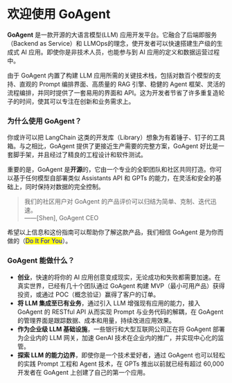 # 欢迎使用 GoAgent

**GoAgent** 是一款开源的大语言模型(LLM) 应用开发平台。它融合了后端即服务（Backend as Service）和 LLMOps的理念，使开发者可以快速搭建生产级的生成式 AI 应用。即使你是非技术人员，也能参与到 AI 应用的定义和数据运营过程中。

由于 GoAgent 内置了构建 LLM 应用所需的关键技术栈，包括对数百个模型的支持、直观的 Prompt 编排界面、高质量的 RAG 引擎、稳健的 Agent 框架、灵活的流程编排，并同时提供了一套易用的界面和 API。这为开发者节省了许多重复造轮子的时间，使其可以专注在创新和业务需求上。

### 为什么使用 GoAgent？

你或许可以把 LangChain 这类的开发库（Library）想象为有着锤子、钉子的工具箱。与之相比，GoAgent 提供了更接近生产需要的完整方案，GoAgent 好比是一套脚手架，并且经过了精良的工程设计和软件测试。

重要的是，GoAgent 是**开源**的，它由一个专业的全职团队和社区共同打造。你可以基于任何模型自部署类似 Assistants API 和 GPTs 的能力，在灵活和安全的基础上，同时保持对数据的完全控制。

> 我们的社区用户对 GoAgent 的产品评价可以归结为简单、克制、迭代迅速。\
> ——[Shen], GoAgent CEO

希望以上信息和这份指南可以帮助你了解这款产品，我们相信 GoAgent 是为你而做的（<mark style="color:blue;">Do It For You</mark>）。

### GoAgent 能做什么？

* **创业**，快速的将你的 AI 应用创意变成现实，无论成功和失败都需要加速。在真实世界，已经有几十个团队通过 GoAgent 构建 MVP（最小可用产品）获得投资，或通过 POC（概念验证）赢得了客户的订单。
* **将 LLM 集成至已有业务**，通过引入 LLM 增强现有应用的能力，接入 GoAgent 的 RESTful API 从而实现 Prompt 与业务代码的解耦，在 GoAgent 的管理界面是跟踪数据、成本和用量，持续改进应用效果。
* **作为企业级 LLM 基础设施**，一些银行和大型互联网公司正在将 GoAgent 部署为企业内的 LLM 网关，加速 GenAI 技术在企业内的推广，并实现中心化的监管。
* **探索 LLM 的能力边界**，即使你是一个技术爱好者，通过 GoAgent 也可以轻松的实践 Prompt 工程和 Agent 技术，在 GPTs 推出以前就已经有超过 60,000 开发者在 GoAgent 上创建了自己的第一个应用。


